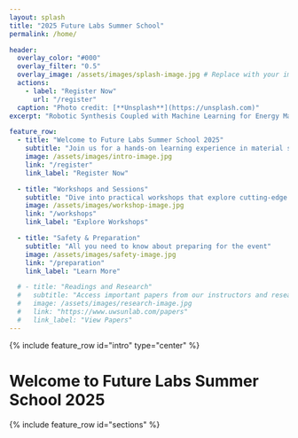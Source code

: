 ```yaml
---
layout: splash
title: "2025 Future Labs Summer School"
permalink: /home/

header:
  overlay_color: "#000"
  overlay_filter: "0.5"
  overlay_image: /assets/images/splash-image.jpg # Replace with your image
  actions:
    - label: "Register Now"
      url: "/register"
  caption: "Photo credit: [**Unsplash**](https://unsplash.com)"
excerpt: "Robotic Synthesis Coupled with Machine Learning for Energy Materials."

feature_row:
  - title: "Welcome to Future Labs Summer School 2025"
    subtitle: "Join us for a hands-on learning experience in material science and machine learning"
    image: /assets/images/intro-image.jpg
    link: "/register"
    link_label: "Register Now"

  - title: "Workshops and Sessions"
    subtitle: "Dive into practical workshops that explore cutting-edge technology"
    image: /assets/images/workshop-image.jpg
    link: "/workshops"
    link_label: "Explore Workshops"

  - title: "Safety & Preparation"
    subtitle: "All you need to know about preparing for the event"
    image: /assets/images/safety-image.jpg
    link: "/preparation"
    link_label: "Learn More"

  # - title: "Readings and Research"
  #   subtitle: "Access important papers from our instructors and researchers"
  #   image: /assets/images/research-image.jpg
  #   link: "https://www.uwsunlab.com/papers"
  #   link_label: "View Papers"
---
```

{% include feature_row id="intro" type="center" %} 

# Welcome to Future Labs Summer School 2025
{% include feature_row id="sections" %}


